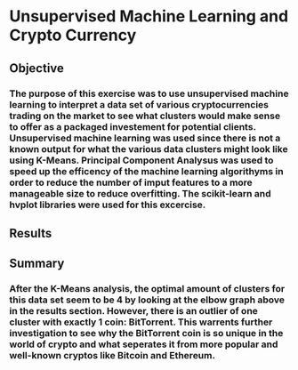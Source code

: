 # Unsupervised Machine Learning and Crypto Currency
## Objective
###  The purpose of this exercise was to use unsupervised machine learning to interpret a data set of various cryptocurrencies trading on the market to see what clusters would make sense to offer as a packaged investement for potential clients. Unsupervised machine learning was used since there is not a known output for what the various data clusters might look like using K-Means. Principal Component Analysus was used to speed up the efficency of the machine learning algorithyms in order to reduce the number of imput features to a more manageable size to reduce overfitting. The scikit-learn and hvplot libraries were used for this excercise.
## Results
###
## Summary
### After the K-Means analysis, the optimal amount of clusters for this data set seem to be 4 by looking at the elbow graph above in the results section. However, there is an outlier of one cluster with exactly 1 coin: BitTorrent. This warrents further investigation to see why the BitTorrent coin is so unique in the world of crypto and what seperates it from more popular and well-known cryptos like Bitcoin and Ethereum. 
